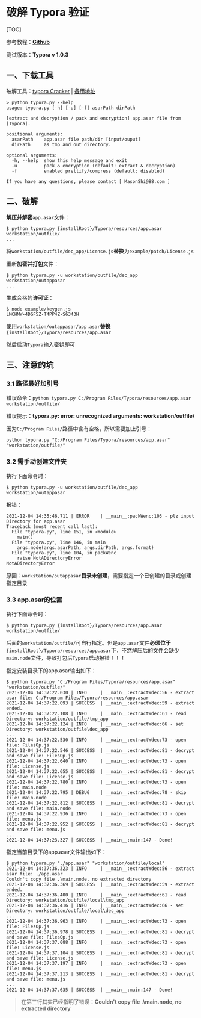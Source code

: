 # 破解 Typora 验证

[TOC]

参考教程：[**Github**](https://github.com/Mas0nShi/typoraCracker/blob/master/README_CN.md)

测试版本：**Typora v 1.0.3**

## 一、下载工具

破解工具：[typora Cracker](https://github.com/Mas0nShi/typoraCracker.git) | [备用地址](https://github.com/Jxpro/MD-Repo/raw/main/typoraCracker-master.zip)

```shell
> python typora.py --help
usage: typora.py [-h] [-u] [-f] asarPath dirPath

[extract and decryption / pack and encryption] app.asar file from [Typora].

positional arguments:
  asarPath    app.asar file path/dir [input/ouput]
  dirPath     as tmp and out directory.

optional arguments:
  -h, --help  show this help message and exit
  -u          pack & encryption (default: extract & decryption)
  -f          enabled prettify/compress (default: disabled)

If you have any questions, please contact [ MasonShi@88.com ]
```

## 二、破解

**解压并解密**`app.asar`文件：

```shell
$ python typora.py {installRoot}/Typora/resources/app.asar workstation/outfile/
...
```

将`workstation/outfile/dec_app/License.js`**替换**为`example/patch/License.js`

重新**加密并打包**文件：

```shell
$ python typora.py -u workstation/outfile/dec_app workstation/outappasar
...
```

生成合格的**许可证**：

```shell
$ node example/keygen.js
LMCHMW-4DGF5Z-T4PP4Z-S6343H
```

使用`workstation/outappasar/app.asar`**替换**`{installRoot}/Typora/resources/app.asar`

然后启动`Typora`输入密钥即可

## 三、注意的坑

### 3.1 路径最好加引号

错误命令：`python typora.py C:/Program Files/Typora/resources/app.asar workstation/outfile/`

错误提示：**typora.py: error: unrecognized arguments: workstation/outfile/**

因为`C:/Program Files/`路径中含有空格，所以需要加上引号：

`python typora.py "C:/Program Files/Typora/resources/app.asar" "workstation/outfile/"`

### 3.2 需手动创建文件夹

执行下面命令时：

```shell
$ python typora.py -u workstation/outfile/dec_app workstation/outappasar
```

报错：

```shell
2021-12-04 14:35:46.711 | ERROR    | __main__:packWenc:103 - plz input Directory for app.asar
Traceback (most recent call last):
  File "typora.py", line 151, in <module>
    main()
  File "typora.py", line 146, in main
    args.mode(args.asarPath, args.dirPath, args.format)
  File "typora.py", line 104, in packWenc
    raise NotADirectoryError
NotADirectoryError
```

原因：`workstation/outappasar`**目录未创建**，需要指定一个已创建的目录或创建指定目录

### 3.3 app.asar的位置

执行下面命令时：

```shell
$ python typora.py {installRoot}/Typora/resources/app.asar workstation/outfile/
```

后面的`workstation/outfile/`可自行指定。但是`app.asar`文件**必须位于**`{installRoot}/Typora/resources/app.asar`下，不然解压后的文件会缺少`main.node`文件，导致打包后`Typora`启动报错！！！

指定安装目录下的app.asar输出如下：

```shell
$ python typora.py "C:/Program Files/Typora/resources/app.asar" "workstation/outfile/"
2021-12-04 14:37:22.030 | INFO     | __main__:extractWdec:56 - extract asar file: C:/Program Files/Typora/resources/app.asar
2021-12-04 14:37:22.093 | SUCCESS  | __main__:extractWdec:59 - extract ended.
2021-12-04 14:37:22.108 | INFO     | __main__:extractWdec:61 - read Directory: workstation/outfile/tmp_app
2021-12-04 14:37:22.124 | INFO     | __main__:extractWdec:66 - set Directory: workstation/outfile\dec_app
...
2021-12-04 14:37:22.530 | INFO     | __main__:extractWdec:73 - open file: FilesOp.js
2021-12-04 14:37:22.546 | SUCCESS  | __main__:extractWdec:81 - decrypt and save file: FilesOp.js
2021-12-04 14:37:22.640 | INFO     | __main__:extractWdec:73 - open file: License.js
2021-12-04 14:37:22.655 | SUCCESS  | __main__:extractWdec:81 - decrypt and save file: License.js
2021-12-04 14:37:22.780 | INFO     | __main__:extractWdec:73 - open file: main.node
2021-12-04 14:37:22.795 | DEBUG    | __main__:extractWdec:78 - skip file: main.node
2021-12-04 14:37:22.812 | SUCCESS  | __main__:extractWdec:81 - decrypt and save file: main.node
2021-12-04 14:37:22.936 | INFO     | __main__:extractWdec:73 - open file: menu.js
2021-12-04 14:37:22.952 | SUCCESS  | __main__:extractWdec:81 - decrypt and save file: menu.js
...
2021-12-04 14:37:23.327 | SUCCESS  | __main__:main:147 - Done!
```

指定当前目录下的app.asar文件输出如下：

```shell
$ python typora.py "./app.asar" "workstation/outfile/local"
2021-12-04 14:37:36.323 | INFO     | __main__:extractWdec:56 - extract asar file: ./app.asar
Couldn't copy file .\main.node, no extracted directory
2021-12-04 14:37:36.369 | SUCCESS  | __main__:extractWdec:59 - extract ended.
2021-12-04 14:37:36.400 | INFO     | __main__:extractWdec:61 - read Directory: workstation/outfile/local\tmp_app
2021-12-04 14:37:36.416 | INFO     | __main__:extractWdec:66 - set Directory: workstation/outfile/local\dec_app
...
2021-12-04 14:37:36.963 | INFO     | __main__:extractWdec:73 - open file: FilesOp.js
2021-12-04 14:37:36.978 | SUCCESS  | __main__:extractWdec:81 - decrypt and save file: FilesOp.js
2021-12-04 14:37:37.088 | INFO     | __main__:extractWdec:73 - open file: License.js
2021-12-04 14:37:37.104 | SUCCESS  | __main__:extractWdec:81 - decrypt and save file: License.js
2021-12-04 14:37:37.197 | INFO     | __main__:extractWdec:73 - open file: menu.js
2021-12-04 14:37:37.213 | SUCCESS  | __main__:extractWdec:81 - decrypt and save file: menu.js
...
2021-12-04 14:37:37.635 | SUCCESS  | __main__:main:147 - Done!
```

>   在第三行其实已经指明了错误：**Couldn't copy file .\main.node, no extracted directory**